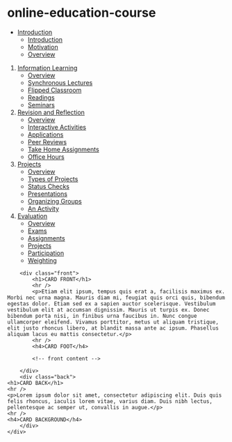# online-education-course
- [Introduction](modules/introduction.md)
	- [Introduction](modules/introduction/introduction.md)
	- [Motivation](modules/introduction/motivation.md)
	- [Overview](modules/introduction/overview.md)
	
1. [Information Learning](modules/information_learning.md)
	* [Overview](modules/information_learning/overview.md)
	* [Synchronous Lectures](modules/information_learning/synchronous_lectures.md)
	* [Flipped Classroom](modules/information_learning/flipped_classroom.md)
	* [Readings](modules/information_learning/readings.md)
	* [Seminars](modules/information_learning/seminars.md)
2. [Revision and Reflection](modules/revision_and_reflection.md)
	* [Overview](modules/revision_and_reflection/overview.md)
	* [Interactive Activities](modules/revision_and_reflection/interactive_activities.md)
	* [Applications](modules/revision_and_reflection/applications.md)
	* [Peer Reviews](modules/revision_and_reflection/peer_reviews.md)
	* [Take Home Assignments](modules/revision_and_reflection/take_home_assignments.md)
	* [Office Hours](modules/revision_and_reflection/office_hours.md)
3. [Projects](modules/projects.md)
	* [Overview](modules/projects/overview.md)
	* [Types of Projects](modules/projects/types_of_projects.md)
	* [Status Checks](modules/projects/status_checks.md)
	* [Presentations](modules/projects/presentations.md)
	* [Organizing Groups](modules/projects/organizing_groups.md)
	* [An Activity](modules/projects/an_activity.md)
4. [Evaluation](modules/evaluation.md)
	* [Overview](modules/evaluation/overview.md)
	* [Exams](modules/evaluation/exams.md)
	* [Assignments](modules/evaluation/assignments.md)
	* [Projects](modules/evaluation/projects.md)
	* [Participation](modules/evaluation/participation.md)
	* [Weighting](modules/evaluation/weighting.md)

<div class="flip-container">
	<div class="flipper" onclick="this.classList.toggle('flipped')">
        
		<div class="front">
            <h1>CARD FRONT</h1>
            <hr />
            <p>Etiam elit ipsum, tempus quis erat a, facilisis maximus ex. Morbi nec urna magna. Mauris diam mi, feugiat quis orci quis, bibendum egestas dolor. Etiam sed ex a sapien auctor scelerisque. Vestibulum vestibulum elit at accumsan dignissim. Mauris ut turpis ex. Donec bibendum porta nisi, in finibus urna faucibus in. Nunc congue ullamcorper eleifend. Vivamus porttitor, metus ut aliquam tristique, elit justo rhoncus libero, at blandit massa ante ac ipsum. Phasellus aliquam lacus eu mattis consectetur.</p>
            <hr />
            <h4>CARD FOOT</h4>

			<!-- front content -->
            
		</div>
		<div class="back">
    <h1>CARD BACK</h1>
    <hr />
    <p>Lorem ipsum dolor sit amet, consectetur adipiscing elit. Duis quis felis rhoncus, iaculis lorem vitae, varius diam. Duis nibh lectus, pellentesque ac semper ut, convallis in augue.</p>
    <hr />
    <h4>CARD BACKGROUND</h4>
		</div>
	</div>
</div>